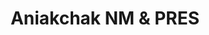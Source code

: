 ---
unit_code: "ANIA"
unit_name: "Aniakchak NM & PRES"
unit_type: "National Monument and Preserve"
nps_region: "Alaska"
scalerank: 4
note: "null"
name: "Aniakchak NM & PRES"
featureclass: "National Park Service"
geojson: >-
  {"type":"Feature","properties":{},"geometry":{"type":"Polygon","coordinates":[[[-157.22688802083334,56.824666341145836],[-157.22688802083334,56.824666341145836],[-157.2027587890625,56.781209309895836],[-157.19893391927084,56.777791341145836],[-157.21525065104166,56.780354817708336],[-157.2392578125,56.79154459635417],[-157.28682454427084,56.801717122395836],[-157.305908203125,56.81156412760417],[-157.36539713541666,56.85148111979167],[-157.39192708333334,56.86319986979167],[-157.41971842447916,56.867390950520836],[-157.44388834635416,56.856526692708336],[-157.45963541666666,56.84647623697917],[-157.46586100260416,56.840047200520836],[-157.46842447916666,56.828938802083336],[-157.46378580729166,56.81583658854167],[-157.45267740885416,56.810872395833336],[-157.439208984375,56.80912272135417],[-157.42744954427084,56.80533854166667],[-157.41752115885416,56.796712239583336],[-157.4088134765625,56.785481770833336],[-157.40421549479166,56.77372233072917],[-157.40633138020834,56.763753255208336],[-157.41219075520834,56.76896158854167],[-157.41947428385416,56.77311197916667],[-157.42708333333334,56.77530924479167],[-157.4339599609375,56.77433268229167],[-157.4383544921875,56.770751953125],[-157.44429524739584,56.7646484375],[-157.44840494791666,56.7589111328125],[-157.44730631510416,56.756917317708336],[-157.46248372395834,56.756551106770836],[-157.50907389322916,56.763753255208336],[-157.53190104166666,56.752278645833336],[-157.55224609375,56.73038736979167],[-157.57340494791666,56.71659342447917],[-157.5987548828125,56.729573567708336],[-157.60555013020834,56.722127278645836],[-157.59513346354166,56.71756998697917],[-157.58650716145834,56.712361653645836],[-157.58060709635416,56.705403645833336],[-157.5782470703125,56.69547526041667],[-157.57084147135416,56.70231119791667],[-157.557861328125,56.685506184895836],[-157.535400390625,56.677571614583336],[-157.48575846354166,56.67496744791667],[-157.4805908203125,56.670654296875],[-157.463134765625,56.65140787760417],[-157.45784505208334,56.647054036458336],[-157.4552001953125,56.643147786458336],[-157.46256510416666,56.63456217447917],[-157.47379557291666,56.625447591145836],[-157.48270670572916,56.62040201822917],[-157.512451171875,56.62015787760417],[-157.58382161458334,56.631306966145836],[-157.60868326822916,56.62345377604167],[-157.6337890625,56.61112467447917],[-157.66463216145834,56.61136881510417],[-157.69413248697916,56.62027994791667],[-157.71541341145834,56.633992513020836],[-157.75077311197916,56.674275716145836],[-157.77286783854166,56.684407552083336],[-157.80419921875,56.6781005859375],[-157.83768717447916,56.665852864583336],[-157.8482666015625,56.65763346354167],[-157.861572265625,56.65226236979167],[-157.869140625,56.652791341145836],[-157.869140625,56.66532389322917],[-157.92805989583334,56.66532389322917],[-157.98746744791666,56.66532389322917],[-158.02933756510416,56.66532389322917],[-158.10575358072916,56.66532389322917],[-158.10575358072916,56.68705240885417],[-158.10575358072916,56.70878092447917],[-158.1854248046875,56.70878092447917],[-158.26509602864584,56.70878092447917],[-158.26509602864584,56.74503580729167],[-158.26509602864584,56.781209309895836],[-158.26509602864584,56.7884521484375],[-158.26509602864584,56.79569498697917],[-158.30375162760416,56.79569498697917],[-158.34236653645834,56.79569498697917],[-158.34236653645834,56.83915201822917],[-158.34236653645834,56.88260904947917],[-158.30375162760416,56.88260904947917],[-158.26509602864584,56.88260904947917],[-158.26509602864584,56.95023600260417],[-158.26509602864584,57.017822265625],[-158.19356282552084,57.017822265625],[-158.14436848958334,57.017822265625],[-158.072998046875,57.017822265625],[-158.02364095052084,57.017822265625],[-158.02364095052084,57.061279296875],[-158.02364095052084,57.104736328125],[-157.96468098958334,57.104695638020836],[-157.8966064453125,57.104695638020836],[-157.81844075520834,57.104736328125],[-157.76033528645834,57.104736328125],[-157.70271809895834,57.104736328125],[-157.61319986979166,57.104736328125],[-157.56009928385416,57.0830078125],[-157.5069580078125,57.061279296875],[-157.497314453125,57.041951497395836],[-157.44901529947916,57.032307942708336],[-157.43937174479166,57.00333658854167],[-157.38627115885416,56.99369303385417],[-157.33793131510416,56.99369303385417],[-157.34761555989584,56.974324544270836],[-157.31864420572916,56.9405517578125],[-157.31864420572916,56.911580403645836],[-157.29447428385416,56.901936848958336],[-157.29447428385416,56.877766927083336],[-157.26554361979166,56.87296549479167],[-157.255859375,56.834309895833336],[-157.22688802083334,56.824666341145836]]]}}
number: 53
title: "Aniakchak NM & PRES"
---